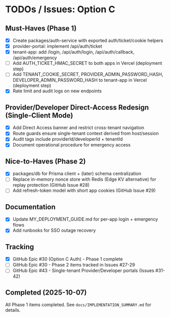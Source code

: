 # TODOs / Issues: Option C

## Must-Haves (Phase 1)
- [x] Create packages/auth-service with exported auth/ticket/cookie helpers
- [x] provider-portal: implement /api/auth/ticket
- [x] tenant-app: add /login, /api/auth/login, /api/auth/callback, /api/auth/emergency
- [ ] Add AUTH_TICKET_HMAC_SECRET to both apps in Vercel (deployment step)
- [ ] Add TENANT_COOKIE_SECRET, PROVIDER_ADMIN_PASSWORD_HASH, DEVELOPER_ADMIN_PASSWORD_HASH to tenant-app in Vercel (deployment step)
- [x] Rate limit and audit logs on new endpoints

## Provider/Developer Direct-Access Redesign (Single-Client Mode)
- [x] Add Direct Access banner and restrict cross-tenant navigation
- [x] Route guards ensure single-tenant context derived from host/session
- [x] Audit tags include providerId/developerId + tenantId
- [x] Document operational procedure for emergency access

## Nice-to-Haves (Phase 2)
- [x] packages/db for Prisma client + (later) schema centralization
- [ ] Replace in-memory nonce store with Redis (Edge KV alternative) for replay protection (GitHub Issue #28)
- [ ] Add refresh-token model with short app cookies (GitHub Issue #29)

## Documentation
- [x] Update MY_DEPLOYMENT_GUIDE.md for per-app login + emergency flows
- [x] Add runbooks for SSO outage recovery

## Tracking
- [x] GitHub Epic #30 (Option C Auth) - Phase 1 complete
- [ ] GitHub Epic #30 - Phase 2 items tracked in Issues #27-29
- [ ] GitHub Epic #43 - Single-tenant Provider/Developer portals (Issues #31-42)

## Completed (2025-10-07)
All Phase 1 items completed. See `docs/IMPLEMENTATION_SUMMARY.md` for details.
